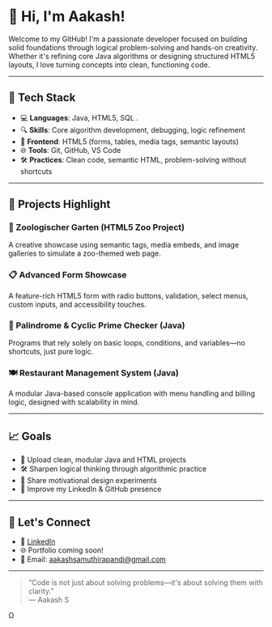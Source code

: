 # 👋 Hi, I'm Aakash!

Welcome to my GitHub! I'm a passionate developer focused on building solid foundations through logical problem-solving and hands-on creativity. Whether it's refining core Java algorithms or designing structured HTML5 layouts, I love turning concepts into clean, functioning code.

---

## 🔧 Tech Stack

- 💻 **Languages**: Java, HTML5, SQL .
- 🔍 **Skills**: Core algorithm development, debugging, logic refinement
- 🎨 **Frontend**: HTML5 (forms, tables, media tags, semantic layouts)
- 🌐 **Tools**: Git, GitHub, VS Code
- 🛠️ **Practices**: Clean code, semantic HTML, problem-solving without shortcuts

---

## 🚀 Projects Highlight

### 🦁 Zoologischer Garten (HTML5 Zoo Project)
A creative showcase using semantic tags, media embeds, and image galleries to simulate a zoo-themed web page.

### 📋 Advanced Form Showcase
A feature-rich HTML5 form with radio buttons, validation, select menus, custom inputs, and accessibility touches.

### 🔄 Palindrome & Cyclic Prime Checker (Java)
Programs that rely solely on basic loops, conditions, and variables—no shortcuts, just pure logic.

### 🍽️ Restaurant Management System (Java)
A modular Java-based console application with menu handling and billing logic, designed with scalability in mind.

---

## 📈 Goals

- 🚀 Upload clean, modular Java and HTML projects
- 🛠️ Sharpen logical thinking through algorithmic practice
- 🎨 Share motivational design experiments
- 🔗 Improve my LinkedIn & GitHub presence

---

## 🔗 Let's Connect

- 💼 [LinkedIn]([https://www.linkedin.com/in/yourprofile](https://www.linkedin.com/in/aakash-s-a253822b3/))
- 🌐 Portfolio coming soon!
- 📧 Email: aakashsamuthirapandi@gmail.com 

---

> “Code is not just about solving problems—it's about solving them with clarity.”  
> — Aakash S

Ω
